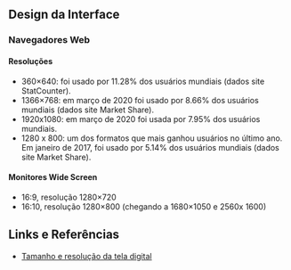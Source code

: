 ## Design da Interface

### Navegadores Web

#### Resoluções

- 360×640: foi usado por 11.28% dos usuários mundiais (dados site StatCounter).
- 1366×768: em março de 2020 foi usado por 8.66% dos usuários mundiais (dados site Market Share).
- 1920x1080: em março de 2020 foi usada por 7.95% dos usuários mundiais.
- 1280 x 800: um dos formatos que mais ganhou usuários no último ano. Em janeiro de 2017, foi usado por 5.14% dos usuários mundiais (dados site Market Share).

#### Monitores Wide Screen

- 16:9, resolução 1280×720
- 16:10, resolução 1280×800 (chegando a 1680×1050 e 2560x 1600)


## Links e Referências

- [Tamanho e resolução da tela digital](https://www.avellareduarte.com.br/interface/variacoes-para-cada-usuario/tamanho-e-resolucao-da-tela-digital/)
